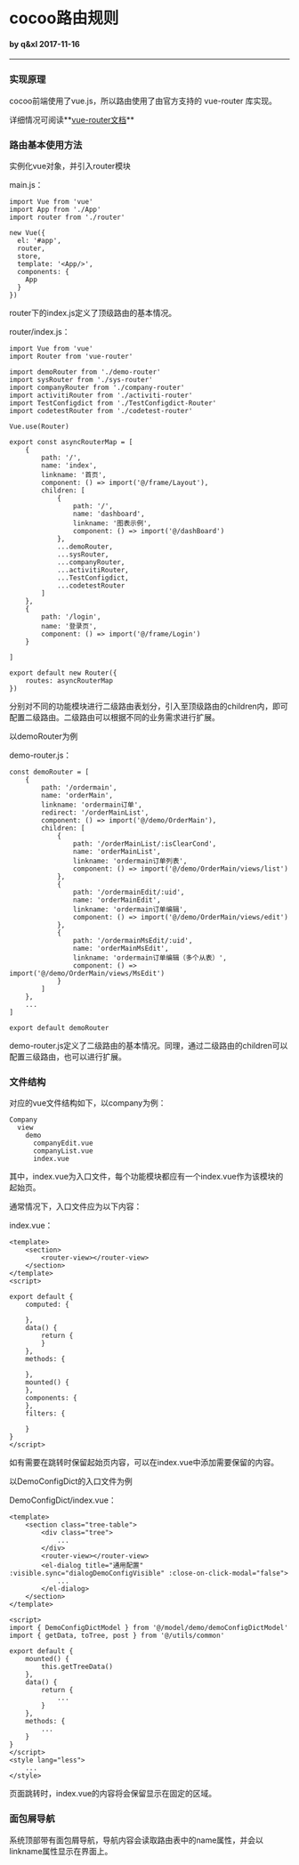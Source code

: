 # cocoo路由规则 #
#### by q&xl 2017-11-16 ####

***

### 实现原理 ###

cocoo前端使用了vue.js，所以路由使用了由官方支持的 vue-router 库实现。

详细情况可阅读**[vue-router文档](https://router.vuejs.org/zh-cn/ "vue-router文档")**

### 路由基本使用方法 ###

实例化vue对象，并引入router模块

main.js：

```
import Vue from 'vue'
import App from './App'
import router from './router'

new Vue({
  el: '#app',
  router,
  store,
  template: '<App/>',
  components: {
    App
  }
})
```

router下的index.js定义了顶级路由的基本情况。

router/index.js：

```
import Vue from 'vue'
import Router from 'vue-router'

import demoRouter from './demo-router'
import sysRouter from './sys-router'
import companyRouter from './company-router'
import activitiRouter from './activiti-router' 
import TestConfigdict from './TestConfigdict-Router'
import codetestRouter from './codetest-router'

Vue.use(Router)

export const asyncRouterMap = [
    {
        path: '/',
        name: 'index',
        linkname: '首页',
        component: () => import('@/frame/Layout'),
        children: [
            {
                path: '/',
                name: 'dashboard',
                linkname: '图表示例',
                component: () => import('@/dashBoard')
            },
            ...demoRouter,
            ...sysRouter,
            ...companyRouter,
            ...activitiRouter, 
            ...TestConfigdict,
            ...codetestRouter
        ]
    },
    {
        path: '/login',
        name: '登录页',
        component: () => import('@/frame/Login')
    }

]

export default new Router({
    routes: asyncRouterMap
})
```

分别对不同的功能模块进行二级路由表划分，引入至顶级路由的children内，即可配置二级路由。二级路由可以根据不同的业务需求进行扩展。

以demoRouter为例

demo-router.js：

```
const demoRouter = [
    {
        path: '/ordermain',
        name: 'orderMain',
        linkname: 'ordermain订单',
        redirect: '/orderMainList',
        component: () => import('@/demo/OrderMain'),
        children: [
            {
                path: '/orderMainList/:isClearCond',
                name: 'orderMainList',
                linkname: 'ordermain订单列表',
                component: () => import('@/demo/OrderMain/views/list')
            },
            {
                path: '/ordermainEdit/:uid',
                name: 'orderMainEdit',
                linkname: 'ordermain订单编辑',
                component: () => import('@/demo/OrderMain/views/edit')
            },
            {
                path: '/ordermainMsEdit/:uid',
                name: 'orderMainMsEdit',
                linkname: 'ordermain订单编辑（多个从表）',
                component: () => import('@/demo/OrderMain/views/MsEdit')
            }
        ]
    },
    ...
]

export default demoRouter
```

demo-router.js定义了二级路由的基本情况。同理，通过二级路由的children可以配置三级路由，也可以进行扩展。


### 文件结构 ###

对应的vue文件结构如下，以company为例：

    Company
      view
        demo
          companyEdit.vue
          companyList.vue
          index.vue

其中，index.vue为入口文件，每个功能模块都应有一个index.vue作为该模块的起始页。

通常情况下，入口文件应为以下内容：

index.vue：

```
<template>
    <section>
        <router-view></router-view>
    </section>
</template>
<script>

export default {
    computed: {
        
    },
    data() {
        return {
        }
    },
    methods: {
        
    },
    mounted() {
    },
    components: {
    },
    filters: {
        
    }
}
</script>

```

如有需要在跳转时保留起始页内容，可以在index.vue中添加需要保留的内容。

以DemoConfigDict的入口文件为例

DemoConfigDict/index.vue：

```
<template>
    <section class="tree-table">
        <div class="tree">
            ...
        </div>
        <router-view></router-view>
        <el-dialog title="通用配置" :visible.sync="dialogDemoConfigVisible" :close-on-click-modal="false">
            ...
        </el-dialog>
    </section>
</template>

<script>
import { DemoConfigDictModel } from '@/model/demo/demoConfigDictModel'
import { getData, toTree, post } from '@/utils/common'

export default {
    mounted() {
        this.getTreeData()
    },
    data() {
        return {
            ...
        }
    },
    methods: {
        ...
    }
}
</script>
<style lang="less">
    ...
</style>

```

页面跳转时，index.vue的内容将会保留显示在固定的区域。

### 面包屑导航 ###

系统顶部带有面包屑导航，导航内容会读取路由表中的name属性，并会以linkname属性显示在界面上。

